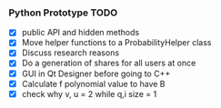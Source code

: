 ### Python Prototype TODO

- [x] public API and hidden methods
- [x] Move helper functions to a ProbabilityHelper class
- [x] Discuss research reasons
- [x] Do a generation of shares for all users at once
- [x] GUI in Qt Designer before going to C++
- [x] Calculate f polynomial value to have B
- [x] check why v, u = 2 while q,i size = 1 
